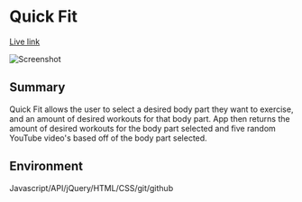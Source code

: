 # Quick Fit

[Live link](https://jordypena.github.io/Workout-App/)

![Screenshot](https://github.com/JordyPena/Portfolio-flexbox/blob/master/images/project-screenshots/Workout-app-screenshot.PNG?raw=true)

## Summary 
Quick Fit allows the user to select a desired body part they want to exercise, and an amount of desired workouts for that body part. App then returns the amount of desired workouts for the body part selected and five random YouTube video's based off of the body part selected.

## Environment
Javascript/API/jQuery/HTML/CSS/git/github
